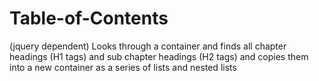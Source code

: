 Table-of-Contents
=================
(jquery dependent)
Looks through a container and finds all chapter headings (H1 tags) and sub chapter headings (H2 tags) and copies them into a new container as a series of lists and nested lists
